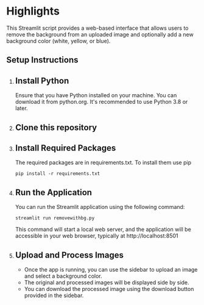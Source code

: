 # Highlights

This Streamlit script provides a web-based interface that allows users to remove the background from an uploaded image and optionally add a new background color (white, yellow, or blue).

##  Setup Instructions

1. ## Install Python
    Ensure that you have Python installed on your machine. You can download it from python.org. It's recommended to use Python 3.8 or later.

3. ## Clone this repository

4. ## Install Required Packages
    The required packages are in requirements.txt. To install them use pip
    ```
    pip install -r requirements.txt
    ```

6. ## Run the Application
     You can run the Streamlit application using the following command:
     ```
     streamlit run removewithbg.py
     ```
     This command will start a local web server, and the application will be accessible in your web browser, typically at http://localhost:8501
  

7. ## Upload and Process Images
    * Once the app is running, you can use the sidebar to upload an image and select a background color.
    * The original and processed images will be displayed side by side.
    * You can download the processed image using the download button provided in the sidebar.
